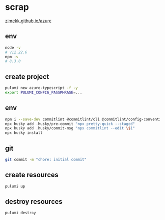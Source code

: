 # scrap

[zimekk.github.io/azure](https://zimekk.github.io/azure)

## env

```sh
node -v
# v12.22.6
npm -v
# 8.3.0
```

## create project

```sh
pulumi new azure-typescript -f -y
export PULUMI_CONFIG_PASSPHRASE=...
```

## env

```sh
npm i --save-dev commitlint @commitlint/cli @commitlint/config-conventional husky prettier pretty-quick
npx husky add .husky/pre-commit "npx pretty-quick --staged"
npx husky add .husky/commit-msg "npx commitlint --edit \$1"
npx husky install
```

## git

```sh
git commit -m "chore: initial commit"
```

## create resources

```sh
pulumi up
```

## destroy resources

```sh
pulumi destroy
```
